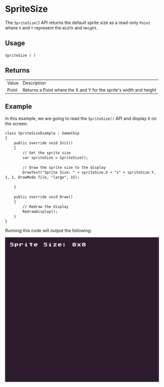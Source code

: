 # SpriteSize

The `SpriteSize(`) API returns the default sprite size as a read-only `Point` where `X` and `Y` represent the `Width` and `Height`.

## Usage

`SpriteSize ( )`

## Returns

<table>
  <tr>
    <td>Value</td>
    <td>Description</td>
  </tr>
  <tr>
    <td>Point</td>
    <td>Returns a Point where the X and Y for the sprite's width and height</td>
  </tr>
</table>


## Example

In this example, we are going to read the `SpriteSize()` API and display it on the screen:

    class SpriteSizeExample : GameChip
    {
        public override void Init()
        {
            // Get the sprite size
            var spriteSize = SpriteSize();

            // Draw the sprite size to the display
            DrawText("Sprite Size: " + spriteSize.X + "x" + spriteSize.Y, 1, 1, DrawMode.Tile, "large", 15);

        }

        public override void Draw()
        { 
            // Redraw the display
            RedrawDisplay();
        }
    }

Running this code will output the following:

<p style="text-align:center"><img src="images/SpriteSizeOutput_image_0.png" /></p>


